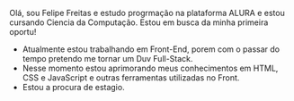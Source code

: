 Olá, sou Felipe Freitas e  estudo progrmação na plataforma ALURA e estou cursando Ciencia da Computação.
Estou em busca da minha primeira oportu!

- Atualmente estou trabalhando em Front-End, porem com o passar do tempo pretendo me tornar um Duv Full-Stack.
- Nesse momento estou  aprimorando meus conhecimentos em HTML, CSS e JavaScript e outras ferramentas utilizadas no Front.
- Estou a procura de estagio.

